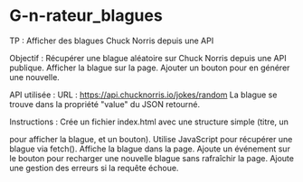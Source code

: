 # G-n-rateur_blagues
TP : Afficher des blagues Chuck Norris depuis une API

Objectif :
Récupérer une blague aléatoire sur Chuck Norris depuis une API publique.
Afficher la blague sur la page.
Ajouter un bouton pour en générer une nouvelle.

API utilisée :
URL : https://api.chucknorris.io/jokes/random
La blague se trouve dans la propriété "value" du JSON retourné.

Instructions :
Crée un fichier index.html avec une structure simple (titre, un <p> pour afficher la blague, et un bouton).
Utilise JavaScript pour récupérer une blague via fetch().
Affiche la blague dans la page.
Ajoute un événement sur le bouton pour recharger une nouvelle blague sans rafraîchir la page.
Ajoute une gestion des erreurs si la requête échoue.


